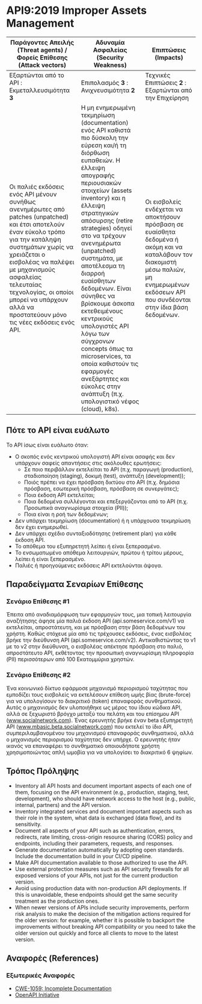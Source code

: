 API9:2019 Improper Assets Management
====================================

| Παράγοντες Απειλής (Threat agents) / Φορείς Επίθεσης (Attack vectors) | Αδυναμία Ασφαλείας (Security Weakness) | Επιπτώσεις (Impacts) |
| - | - | - |
| Εξαρτώνται από το API : Εκμεταλλευσιμότητα **3** | Επιπολασμός **3** : Ανιχνευσιμότητα **2** | Τεχνικές Επιπτώσεις **2** : Εξαρτώνται από την Επιχείρηση |
| Οι παλιές εκδόσεις ενός API μένουν συνήθως ανενημέρωτες από patches (unpatched) και έτσι αποτελούν έναν εύκολο τρόπο για την κατάληψη συστημάτων χωρίς να χρειάζεται ο εισβολέας να παλέψει με μηχανισμούς ασφαλείας τελευταίας τεχνολογίας, οι οποίοι μπορεί να υπάρχουν αλλά να προστατεύουν μόνο τις νέες εκδόσεις ενός API. | Η μη ενημερωμένη τεκμηρίωση (documentation) ενός API καθιστά πιο δύσκολη την εύρεση και/ή τη διόρθωση ευπαθειών. Η έλλειψη απογραφής περιουσιακών στοιχείων (assets inventory) και η έλλειψη στρατηγικών απόσυρσης (retire strategies) οδηγεί στο να τρέχουν ανενημέρωτα (unpatched) συστημάτα, με αποτέλεσμα τη διαρροή ευαίσθητων δεδομένων. Είναι σύνηθες να βρίσκουμε άσκοπα εκτεθειμένους κεντρικούς υπολογιστές API λόγω των σύγχρονων concepts όπως τα microservices, τα οποία καθιστούν τις εφαρμογές ανεξάρτητες και εύκολες στην ανάπτυξη (π.χ. υπολογιστικό νέφος (cloud), k8s). | Οι εισβολείς ενδέχεται να αποκτήσουν πρόσβαση σε ευαίσθητα δεδομένα ή ακόμη και να καταλάβουν τον διακομιστή μέσω παλιών, μη ενημερωμένων εκδόσεων API που συνδέονται στην ίδια βάση δεδομένων. |

## Πότε το API είναι ευάλωτο

Το API ίσως είναι ευάλωτο όταν:

* Ο σκοπός ενός κεντρικού υπολογιστή API είναι ασαφής και δεν υπάρχουν σαφείς απαντήσεις στις ακόλουθες ερωτήσεις:
  * Σε ποιο περιβάλλον εκτελείται το API (π.χ. παραγωγή (production), σταδιοποίηση (staging), δοκιμή (test), ανάπτυξη (development));
  * Ποιός πρέπει να έχει πρόσβαση δικτύου στο API (π.χ. δημόσια πρόσβαση, εσωτερική πρόσβαση, πρόσβαση σε συνεργάτες);
  * Ποια έκδοση API εκτελείται;
  * Ποια δεδομένα συλλέγονται και επεξεργάζονται από το API (π.χ. Προσωπικά αναγνωρίσιμα στοιχεία (PII));
  * Ποια είναι η ροή των δεδομένων;
* Δεν υπάρχει τεκμηρίωση (documentation) ή η υπάρχουσα τεκμηρίωση δεν έχει ενημερωθεί.
* Δεν υπάρχει σχέδιο συνταξιοδότησης (retirement plan) για κάθε έκδοση API.
* Το απόθεμα του εξυπηρετητή λείπει ή είναι ξεπερασμένο.
* Το ενσωματωμένο απόθεμα λειτουργιών, πρώτου ή τρίτου μέρους, λείπει ή είναι ξεπερασμένο. 
* Παλιές ή προηγούμενες εκδόσεις API εκτελούνται άψογα.

## Παραδείγματα Σεναρίων Επίθεσης

### Σενάριο Επίθεσης #1

Έπειτα από αναδιαμόρφωση των εφαρμογών τους, μια τοπική λειτουργία αναζήτησης άφησε μία παλιά έκδοση API (api.someservice.com/v1) να εκτελείται, απροστάτευτη, και με πρόσβαση στην βάση δεδομένων του χρήστη.  Καθώς στόχευε μία από τις τρέχουσες εκδόσεις, ένας εισβολέας βρήκε την διεύθυνση API (api.someservice.com/v2). Αντικαθιστώντας το v1 με το v2 στην διεύθυνση, ο εισβολέας απέκτησε πρόσβαση στο παλιό, απροστάτευτο API, εκθέτοντας την προσωπική αναγνωρίσιμη πληροφορία (PII) περισσότερων από 100 Εκατομμύρια χρηστών.

### Σενάριο Επίθεσης #2

Ένα κοινωνικό δίκτυο εφάρμοσε μηχανισμό περιορισμού ταχύτητας που εμποδίζει τους εισβολείς να εκτελέσουν επίθεση  ωμής βίας (brute-force) για να υπολογίσουν το διακριτικό (token) επαναφοράς συνθηματικού. Αυτός ο μηχανισμός δεν υλοποιήθηκε ως μέρος του  ίδιου κώδικα API,  αλλά σε ξεχωριστό βρόγχο μεταξύ του πελάτη και  του επίσημου API (www.socialnetwork.com). Ένας ερευνητής βρήκε έναν beta εξυπηρετητή  API (www.mbasic.beta.socialnetwork.com) που εκτελεί το ίδιο API, συμπεριλαμβανομένου του μηχανισμού επαναφοράς συνθηματικού, αλλά ο μηχανισμός περιορισμού ταχύτητας δεν υπήρχε. Ο ερευνητής ήταν ικανός να επαναφέρει το συνθηματικό οποιουδήποτε χρήστη χρησιμοποιώντας απλή ωμοβία για να υπολογίσει το διακριτικό 6 ψηφίων.

## Τρόπος Πρόληψης

* Inventory all API hosts and document important aspects of each one of them,
  focusing on the API environment (e.g., production, staging, test,
  development), who should have network access to the host (e.g., public,
  internal, partners) and the API version.
* Inventory integrated services and document important aspects such as their
  role in the system, what data is exchanged (data flow), and its sensitivity.
* Document all aspects of your API such as authentication, errors, redirects,
  rate limiting, cross-origin resource sharing (CORS) policy and endpoints,
  including their parameters, requests, and responses.
* Generate documentation automatically by adopting open standards. Include the
  documentation build in your CI/CD pipeline.
* Make API documentation available to those authorized to use the API.
* Use external protection measures such as API security firewalls for all exposed versions of your APIs, not just for the current production version.
* Avoid using production data with non-production API deployments. If this is unavoidable, these endpoints should get the same security treatment as the production ones.
* When newer versions of APIs include security improvements, perform risk analysis to make the decision of the mitigation actions required for the older version: for example, whether it is possible to backport the improvements without breaking API compatibility or you need to take the older version out quickly and force all clients to move to the latest version.

## Αναφορές (References)

### Εξωτερικές Αναφορές

* [CWE-1059: Incomplete Documentation][1]
* [OpenAPI Initiative][2]

[1]: https://cwe.mitre.org/data/definitions/1059.html
[2]: https://www.openapis.org/

